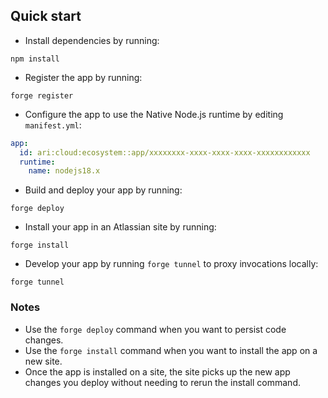 ## Quick start

- Install dependencies by running:

```
npm install
```

- Register the app by running:

```
forge register
```

- Configure the app to use the Native Node.js runtime by editing `manifest.yml`:

```yaml
app:
  id: ari:cloud:ecosystem::app/xxxxxxxx-xxxx-xxxx-xxxx-xxxxxxxxxxxx
  runtime:
    name: nodejs18.x
```

- Build and deploy your app by running:

```
forge deploy
```

- Install your app in an Atlassian site by running:

```
forge install
```

- Develop your app by running `forge tunnel` to proxy invocations locally:

```
forge tunnel
```

### Notes

- Use the `forge deploy` command when you want to persist code changes.
- Use the `forge install` command when you want to install the app on a new site.
- Once the app is installed on a site, the site picks up the new app changes you deploy without needing to rerun the install command.
